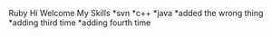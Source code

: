 Ruby
Hi Welcome
My Skills
*svn
*c++
*java
*added the wrong thing
*adding third time
*adding fourth time
